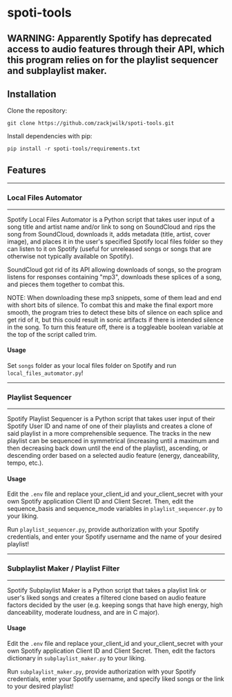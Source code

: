 # spoti-tools
WARNING: Apparently Spotify has deprecated access to audio features through their API, which this program relies on for the playlist sequencer and subplaylist maker.
---
## Installation
Clone the repository:

`git clone https://github.com/zackjwilk/spoti-tools.git`

Install dependencies with pip:

`pip install -r spoti-tools/requirements.txt`

## Features
---
### Local Files Automator
---
Spotify Local Files Automator is a Python script that takes user input of a song title and artist name and/or link to song on SoundCloud and rips the song from SoundCloud, downloads it, adds metadata (title, artist, cover image), and places it in the user's specified Spotify local files folder so they can listen to it on Spotify (useful for unreleased songs or songs that are otherwise not typically available on Spotify).

SoundCloud got rid of its API allowing downloads of songs, so the program listens for responses containing "mp3", downloads these splices of a song, and pieces them together to combat this.

NOTE: When downloading these mp3 snippets, some of them lead and end with short bits of silence. To combat this and make the final export more smooth, the program tries to detect these bits of silence on each splice and get rid of it, but this could result in sonic artifacts if there is intended silence in the song. To turn this feature off, there is a toggleable boolean variable at the top of the script called trim. 

#### Usage
Set `songs` folder as your local files folder on Spotify and run `local_files_automator.py`!

---
### Playlist Sequencer
---
Spotify Playlist Sequencer is a Python script that takes user input of their Spotify User ID and name of one of their playlists and creates a clone of said playlist in a more comprehensible sequence. The tracks in the new playlist can be sequenced in symmetrical (increasing until a maximum and then decreasing back down until the end of the playlist), ascending, or descending order based on a selected audio feature (energy, danceability, tempo, etc.).

#### Usage
Edit the `.env` file and replace your_client_id and your_client_secret with your own Spotify application Client ID and Client Secret. Then, edit the sequence_basis and sequence_mode variables in `playlist_sequencer.py` to your liking.

Run `playlist_sequencer.py`, provide authorization with your Spotify credentials, and enter your Spotify username and the name of your desired playlist!

---
### Subplaylist Maker / Playlist Filter
---
Spotify Subplaylist Maker is a Python script that takes a playlist link or user's liked songs and creates a filtered clone based on audio feature factors decided by the user (e.g. keeping songs that have high energy, high danceability, moderate loudness, and are in C major).

#### Usage
Edit the `.env` file and replace your_client_id and your_client_secret with your own Spotify application Client ID and Client Secret. Then, edit the factors dictionary in `subplaylist_maker.py` to your liking.

Run `subplaylist_maker.py`, provide authorization with your Spotify credentials, enter your Spotify username, and specify liked songs or the link to your desired playlist!
